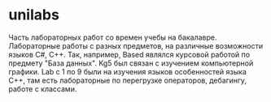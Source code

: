 # unilabs
Часть лабораторных работ со времен учебы на бакалавре.
Лабораторные работы с разных предметов, на различные возможности языков C#, C++.
Так, например, Based являлся курсовой работой по предмету "База данных".
Kg5 был связан с изучением компьютерной графики.
Lab с 1 по 9 были на изучения языков особенностей языка C++, там есть лабораторные по перегрузке операторов, дебагингу, работе с классами.
